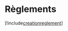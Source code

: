 # Règlements

[!include[creationreglement](reglements.creationreglement.autogen.md)]

























